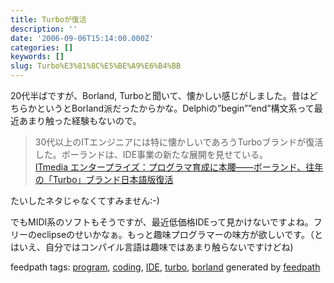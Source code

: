 ```yaml
---
title: Turboが復活
description: ''
date: '2006-09-06T15:14:00.000Z'
categories: []
keywords: []
slug: Turbo%E3%81%8C%E5%BE%A9%E6%B4%BB
---
```

20代半ばですが、Borland, Turboと聞いて、懐かしい感じがしました。昔はどちらかというとBorland派だったからかな。Delphiの”begin””end”構文系って最近あまり触った経験もないので。

> 30代以上のITエンジニアには特に懐かしいであろうTurboブランドが復活した。ボーランドは、IDE事業の新たな展開を見せている。  
> [ITmedia エンタープライズ：プログラマ育成に本腰――ボーランド、往年の「Turbo」ブランド日本語版復活](http://www.itmedia.co.jp/enterprise/articles/0609/06/news040.html)

たいしたネタじゃなくてすみません:-)  
  
でもMIDI系のソフトもそうですが、最近低価格IDEって見かけないですよね。フリーのeclipseのせいかなぁ。もっと趣味プログラマーの味方が欲しいです。（とはいえ、自分ではコンパイル言語は趣味ではあまり触らないですけどね)

feedpath tags: [program](http://feedpath.jp/search/index.csp?search_text=program), [coding](http://feedpath.jp/search/index.csp?search_text=coding), [IDE](http://feedpath.jp/search/index.csp?search_text=IDE), [turbo](http://feedpath.jp/search/index.csp?search_text=turbo), [borland](http://feedpath.jp/search/index.csp?search_text=borland) generated by [feedpath](http://feedpath.jp)